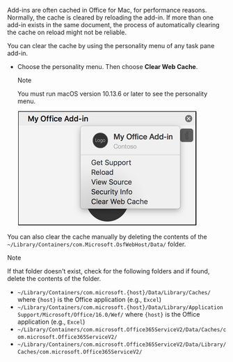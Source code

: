 Add-ins are often cached in Office for Mac, for performance reasons. Normally, the cache is cleared by reloading the add-in. If more than one add-in exists in the same document, the process of automatically clearing the cache on reload might not be reliable.

You can clear the cache by using the personality menu of any task pane add-in.
- Choose the personality menu. Then choose **Clear Web Cache**.
    > [!NOTE]
    > You must run macOS version 10.13.6 or later to see the personality menu.

    ![Screenshot of clear web cache option on personality menu.](../images/mac-clear-cache-menu.png)

You can also clear the cache manually by deleting the contents of the `~/Library/Containers/com.Microsoft.OsfWebHost/Data/` folder.

> [!NOTE]
> If that folder doesn't exist, check for the following folders and if found, delete the contents of the folder.
>    - `~/Library/Containers/com.microsoft.{host}/Data/Library/Caches/` where `{host}` is the Office application (e.g., `Excel`)
>    - `~/Library/Containers/com.microsoft.{host}/Data/Library/Application Support/Microsoft/Office/16.0/Wef/` where `{host}` is the Office application (e.g., `Excel`)
>    - `~/Library/Containers/com.microsoft.Office365ServiceV2/Data/Caches/com.microsoft.Office365ServiceV2/`
>    - `~/Library/Containers/com.microsoft.Office365ServiceV2/Data/Library/Caches/com.microsoft.Office365ServiceV2/`

